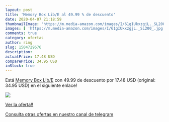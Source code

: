 ```yaml
---
layout: post
title: 'Memory Box Lib/E al 49.99 % de descuento'
date: 2020-04-07 21:18:59
thumbnailImage: 'https://m.media-amazon.com/images/I/61gIUkxzgjL._SL200_.jpg'
images: [ 'https://m.media-amazon.com/images/I/61gIUkxzgjL._SL200_.jpg' ]
comments: true
category: ofertas
author: ring
slug: 1504729676
description:
actualPrice: 17.48 USD
comparePrice: 34.95 USD
inStock: true
---
```


Está [Memory Box Lib/E](https://www.amazon.com/dp/1504729676/?tag=redken08-20) con 49.99 de descuento por 17.48 USD (original: 34.95 USD) en el siguiente enlace!

[![](https://m.media-amazon.com/images/I/61gIUkxzgjL._SL200_.jpg)](https://www.amazon.com/dp/1504729676/?tag=redken08-20)

[Ver la oferta!!](https://www.amazon.com/dp/1504729676/?tag=redken08-20)

[Consulta otras ofertas en nuestro canal de telegram](https://t.me/s/ofertas25)

